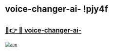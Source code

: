 # voice-changer-ai- !pjy4f

# <h2><a href="https://prtssw.esa.edu.pl?title=voice-changer-ai-&ref=pjy4f">🔗👉 🔴 voice-changer-ai-</a></h2>

[![acn](https://github.com/user-attachments/assets/0f9c940e-d8b0-45ae-aac7-cd30a18b3e1c)](https://prtssw.esa.edu.pl?title=voice-changer-ai-&ref=pjy4f)

